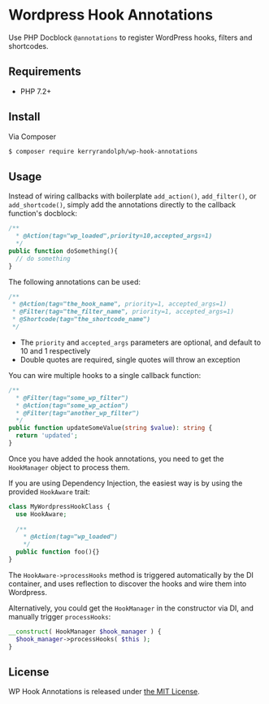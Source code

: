 # Wordpress Hook Annotations

Use PHP Docblock `@annotations` to register WordPress hooks, filters and shortcodes.

## Requirements

- PHP 7.2+

## Install

Via Composer

```bash
$ composer require kerryrandolph/wp-hook-annotations
```

## Usage

Instead of wiring callbacks with boilerplate `add_action()`, `add_filter()`, or `add_shortcode()`, 
simply add the annotations directly to the callback function's docblock:

```php
/**
  * @Action(tag="wp_loaded",priority=10,accepted_args=1)
  */
public function doSomething(){
  // do something
}
```

The following annotations can be used:

```php
/**
 * @Action(tag="the_hook_name", priority=1, accepted_args=1)
 * @Filter(tag="the_filter_name", priority=1, accepted_args=1)
 * @Shortcode(tag="the_shortcode_name")
 */
```

- The `priority` and `accepted_args` parameters are optional, and default to 10 and 1 respectively
- Double quotes are required, single quotes will throw an exception

You can wire multiple hooks to a single callback function:

```php
/**
  * @Filter(tag="some_wp_filter")
  * @Action(tag="some_wp_action")
  * @Filter(tag="another_wp_filter")
  */
public function updateSomeValue(string $value): string {
  return 'updated';
}
```

Once you have added the hook annotations, you need to get the `HookManager` object to process them.

If you are using Dependency Injection, the easiest way is by using the provided `HookAware` trait:

```php
class MyWordpressHookClass {
  use HookAware;
  
  /**
    * @Action(tag="wp_loaded")
    */
  public function foo(){}
}
```

The `HookAware->processHooks` method is triggered automatically by the DI container, and uses reflection to discover the hooks and wire them into Wordpress.

Alternatively, you could get the `HookManager` in the constructor via DI, and manually trigger `processHooks`:

```php
__construct( HookManager $hook_manager ) {
  $hook_manager->processHooks( $this );
}
```

## License

WP Hook Annotations is released under [the MIT License](LICENSE).